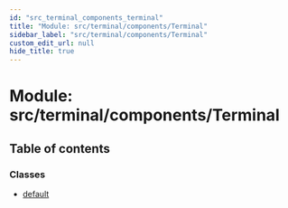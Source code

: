 ```yaml
---
id: "src_terminal_components_terminal"
title: "Module: src/terminal/components/Terminal"
sidebar_label: "src/terminal/components/Terminal"
custom_edit_url: null
hide_title: true
---
```


# Module: src/terminal/components/Terminal

## Table of contents

### Classes

- [default](../classes/src_terminal_components_terminal.default.md)
